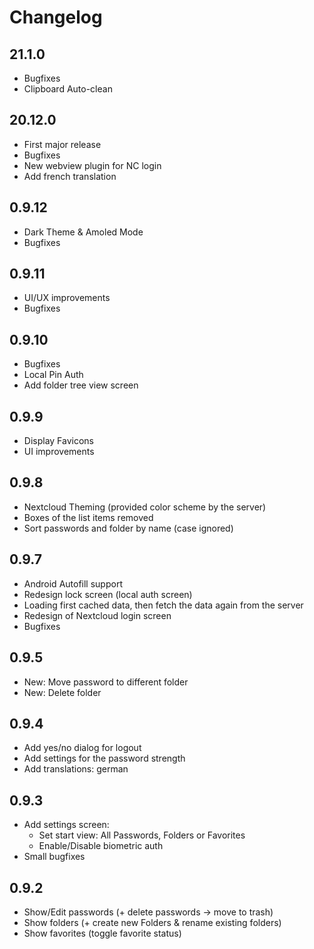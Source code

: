 # Changelog

## 21.1.0

- Bugfixes
- Clipboard Auto-clean

## 20.12.0

- First major release
- Bugfixes
- New webview plugin for NC login
- Add french translation

## 0.9.12

- Dark Theme & Amoled Mode
- Bugfixes

## 0.9.11
- UI/UX improvements
- Bugfixes

## 0.9.10
- Bugfixes
- Local Pin Auth
- Add folder tree view screen

## 0.9.9
- Display Favicons
- UI improvements

## 0.9.8
- Nextcloud Theming (provided color scheme by the server)
- Boxes of the list items removed
- Sort passwords and folder by name (case ignored)

## 0.9.7
- Android Autofill support
- Redesign lock screen (local auth screen)
- Loading first cached data, then fetch the data again from the server
- Redesign of Nextcloud login screen
- Bugfixes

## 0.9.5
- New: Move password to different folder
- New: Delete folder

## 0.9.4
- Add yes/no dialog for logout
- Add settings for the password strength
- Add translations: german

## 0.9.3
- Add settings screen:
    - Set start view: All Passwords, Folders or Favorites
    - Enable/Disable biometric auth
- Small bugfixes

## 0.9.2
- Show/Edit passwords (+ delete passwords -> move to trash)
- Show folders (+ create new Folders & rename existing folders)
- Show favorites (toggle favorite status)
